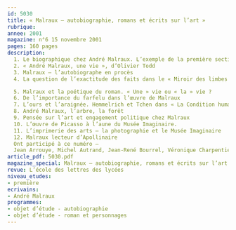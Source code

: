 ```yaml
---
id: 5030
title: « Malraux – autobiographie, romans et écrits sur l’art »
rubrique: 
annee: 2001
magazine: n°6 15 novembre 2001
pages: 160 pages
description: 
  1. Le biographique chez André Malraux. L’exemple de la première section des « Antimémoires »
  2. « André Malraux, une vie », d’Olivier Todd
  3. Malraux – l’autobiographe en procès
  4. La question de l’exactitude des faits dans le « Miroir des limbes »

  5. Malraux et la poétique du roman. « Une » vie ou « la » vie ?
  6. De l’importance du farfelu dans l’œuvre de Malraux
  7. L’ours et l’araignée. Hemmelrich et Tchen dans « La Condition humaine »
  8. André Malraux, l’arbre, la forêt
  9. Pensée sur l’art et engagement politique chez Malraux
  10. L’œuvre de Picasso à l’aune du Musée Imaginaire.
  11. L’imprimerie des arts – la photographie et le Musée Imaginaire
  12. Malraux lecteur d’Apollinaire
  Ont participé à ce numéro – 
  Jean Arrouye, Michel Autrand, Jean-René Bourrel, Véronique Charpentier, Julien Dieudonné, Marie-Sophie Doudet, Henri Godard, Moncef Khémiri, Jean-Claude Larrat, Jacques Lecarme, Joël Loehr et Yves Stalloni
article_pdf: 5030.pdf
magazine_special: Malraux – autobiographie, romans et écrits sur l’art
revue: L’école des lettres des lycées
niveau_etudes:
- première
ecrivains:
- André Malraux
programmes:
- objet d’étude - autobiographie
- objet d’étude - roman et personnages
---
```

